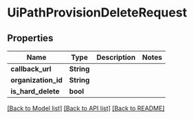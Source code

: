 # UiPathProvisionDeleteRequest

## Properties

Name | Type | Description | Notes
------------ | ------------- | ------------- | -------------
**callback_url** | **String** |  | 
**organization_id** | **String** |  | 
**is_hard_delete** | **bool** |  | 

[[Back to Model list]](../README.md#documentation-for-models) [[Back to API list]](../README.md#documentation-for-api-endpoints) [[Back to README]](../README.md)


